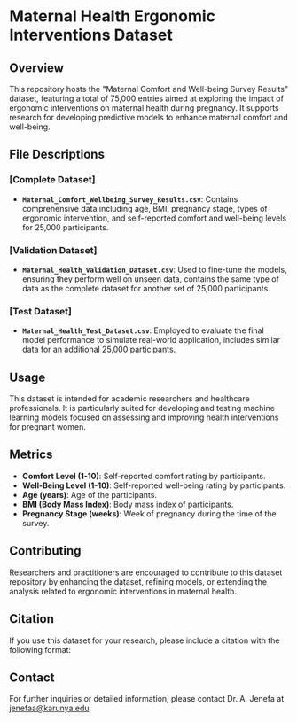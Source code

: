 # Maternal Health Ergonomic Interventions Dataset

## Overview
This repository hosts the "Maternal Comfort and Well-being Survey Results" dataset, featuring a total of 75,000 entries aimed at exploring the impact of ergonomic interventions on maternal health during pregnancy. It supports research for developing predictive models to enhance maternal comfort and well-being.

## File Descriptions

### [Complete Dataset]
- **`Maternal_Comfort_Wellbeing_Survey_Results.csv`**: Contains comprehensive data including age, BMI, pregnancy stage, types of ergonomic intervention, and self-reported comfort and well-being levels for 25,000 participants.

### [Validation Dataset]
- **`Maternal_Health_Validation_Dataset.csv`**: Used to fine-tune the models, ensuring they perform well on unseen data, contains the same type of data as the complete dataset for another set of 25,000 participants.

### [Test Dataset]
- **`Maternal_Health_Test_Dataset.csv`**: Employed to evaluate the final model performance to simulate real-world application, includes similar data for an additional 25,000 participants.

## Usage
This dataset is intended for academic researchers and healthcare professionals. It is particularly suited for developing and testing machine learning models focused on assessing and improving health interventions for pregnant women.

## Metrics
- **Comfort Level (1-10)**: Self-reported comfort rating by participants.
- **Well-Being Level (1-10)**: Self-reported well-being rating by participants.
- **Age (years)**: Age of the participants.
- **BMI (Body Mass Index)**: Body mass index of participants.
- **Pregnancy Stage (weeks)**: Week of pregnancy during the time of the survey.

## Contributing
Researchers and practitioners are encouraged to contribute to this dataset repository by enhancing the dataset, refining models, or extending the analysis related to ergonomic interventions in maternal health.

## Citation
If you use this dataset for your research, please include a citation with the following format:

## Contact
For further inquiries or detailed information, please contact Dr. A. Jenefa at jenefaa@karunya.edu.
